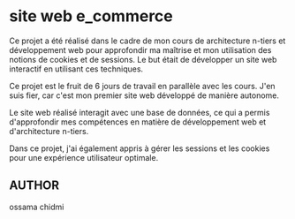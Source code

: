 # site web e_commerce 

Ce projet a été réalisé dans le cadre de mon cours de architecture n-tiers et développement web pour approfondir ma maîtrise et mon utilisation des notions de cookies et de sessions. Le but était de développer un site web interactif en utilisant ces techniques.

Ce projet est le fruit de 6 jours de travail en parallèle avec les cours. J'en suis fier, car c'est mon premier site web développé de manière autonome.

Le site web réalisé interagit avec une base de données, ce qui a permis d'approfondir mes compétences en matière de développement web et d'architecture n-tiers.

Dans ce projet, j'ai également appris à gérer les sessions et les cookies pour une expérience utilisateur optimale.

## AUTHOR
ossama chidmi
